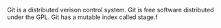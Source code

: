 Git is a distributed verison control system.
Git is free software distributed under the GPL.
Git has a mutable index called stage.f